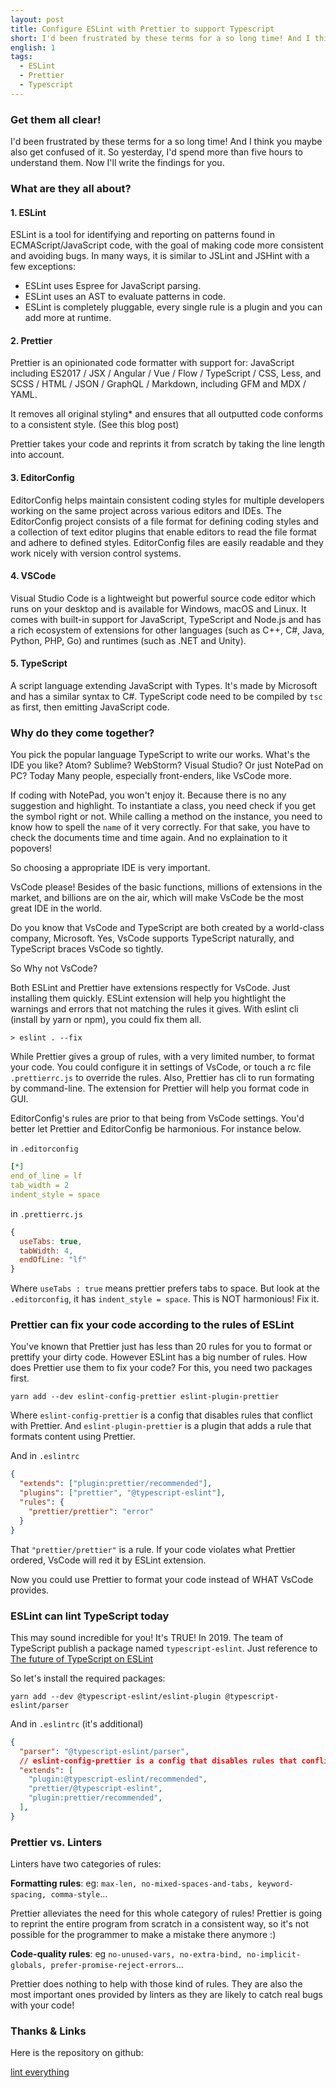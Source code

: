 ```yaml
---
layout: post
title: Configure ESLint with Prettier to support Typescript
short: I'd been frustrated by these terms for a so long time! And I think you maybe also get confused. So yesterday, I'd spend more than five hours to understand them. Now I'll write the findings for you
english: 1
tags:
  - ESLint
  - Prettier
  - Typescript
---
```


### Get them all clear!

I'd been frustrated by these terms for a so long time! And I think you maybe also get confused of it. So yesterday, I'd spend more than five hours to understand them. Now I'll write the findings for you.

### What are they all about?

#### 1. ESLint

ESLint is a tool for identifying and reporting on patterns found in ECMAScript/JavaScript code, with the goal of making code more consistent and avoiding bugs. In many ways, it is similar to JSLint and JSHint with a few exceptions:

- ESLint uses Espree for JavaScript parsing.
- ESLint uses an AST to evaluate patterns in code.
- ESLint is completely pluggable, every single rule is a plugin and you can add more at runtime.

#### 2. Prettier

Prettier is an opinionated code formatter with support for: JavaScript including ES2017 / JSX / Angular / Vue / Flow / TypeScript / CSS, Less, and SCSS / HTML / JSON / GraphQL / Markdown, including GFM and MDX / YAML.

It removes all original styling* and ensures that all outputted code conforms to a consistent style. (See this blog post)

Prettier takes your code and reprints it from scratch by taking the line length into account.


#### 3. EditorConfig

EditorConfig helps maintain consistent coding styles for multiple developers working on the same project across various editors and IDEs. The EditorConfig project consists of a file format for defining coding styles and a collection of text editor plugins that enable editors to read the file format and adhere to defined styles. EditorConfig files are easily readable and they work nicely with version control systems.

#### 4. VSCode

Visual Studio Code is a lightweight but powerful source code editor which runs on your desktop and is available for Windows, macOS and Linux. It comes with built-in support for JavaScript, TypeScript and Node.js and has a rich ecosystem of extensions for other languages (such as C++, C#, Java, Python, PHP, Go) and runtimes (such as .NET and Unity). 

#### 5. TypeScript

A script language extending JavaScript with Types. It's made by Microsoft and has a similar syntax to C#. TypeScript code need to be compiled by `tsc` as first, then emitting JavaScript code.

### Why do they come together?

You pick the popular language TypeScript to write our works. What's the IDE you like? Atom? Sublime? WebStorm? Visual Studio? Or just NotePad on PC? Today Many people, especially front-enders, like VsCode more.

If coding with NotePad, you won't enjoy it. Because there is no any suggestion and highlight. To instantiate a class, you need check if you get the symbol right or not. While calling a method on the instance, you need to know how to spell the `name` of it very correctly. For that sake, you have to check the documents time and time again. And no explaination to it popovers!

So choosing a appropriate IDE is very important.

VsCode please! Besides of the basic functions, millions of extensions in the market, and billions are on the air, which will make VsCode be the most great IDE in the world.

Do you know that VsCode and TypeScript are both created by a world-class company, Microsoft.  Yes, VsCode supports TypeScript naturally, and TypeScript braces VsCode so tightly.

So Why not VsCode?

Both ESLint and Prettier have extensions respectly for VsCode. Just installing them quickly. ESLint extension will help you hightlight the warnings and errors that not matching the rules it gives. With eslint cli (install by yarn or npm), you could fix them all.

```shell
> eslint . --fix
```

While Prettier gives a group of rules, with a very limited number, to format your code. You could configure it in settings of VsCode, or touch a rc file `.prettierrc.js` to override the rules. Also, Prettier has cli to run formating by command-line. The extension for Prettier will help you format code in GUI.

EditorConfig's rules are prior to that being from VsCode settings. You'd better let Prettier and EditorConfig be harmonious. For instance below.

in `.editorconfig`
```yaml
[*]
end_of_line = lf
tab_width = 2
indent_style = space
```

in `.prettierrc.js`
```js
{
  useTabs: true,
  tabWidth: 4,
  endOfLine: "lf"
}
```

Where `useTabs : true` means prettier prefers tabs to space. But look at the `.editorconfig`, it has `indent_style = space`. This is NOT harmonious! Fix it.

### Prettier can fix your code according to the rules of ESLint

You've known that Prettier just has less than 20 rules for you to format or prettify your dirty code. However ESLint has a big number of rules. How does Prettier use them to fix your code? For this, you need two packages first.

```shell
yarn add --dev eslint-config-prettier eslint-plugin-prettier
```

Where `eslint-config-prettier` is a config that disables rules that conflict with Prettier. And `eslint-plugin-prettier` is a plugin that adds a rule that formats content using Prettier.

And in `.eslintrc`

```json
{
  "extends": ["plugin:prettier/recommended"],
  "plugins": ["prettier", "@typescript-eslint"],
  "rules": {
    "prettier/prettier": "error"
  }
}
```

That `"prettier/prettier"` is a rule. If your code violates what Prettier ordered, VsCode will red it by ESLint extension.

Now you could use Prettier to format your code instead of WHAT VsCode provides.

### ESLint can lint TypeScript today

This may sound incredible for you! It's TRUE! In 2019. The team of TypeScript publish a package named `typescript-eslint`. Just reference to [The future of TypeScript on ESLint](https://eslint.org/blog/2019/01/future-typescript-eslint#top)

So let's install the required packages:

```shell
yarn add --dev @typescript-eslint/eslint-plugin @typescript-eslint/parser
```

And in `.eslintrc` (it's additional)
```json
{
  "parser": "@typescript-eslint/parser",
  // eslint-config-prettier is a config that disables rules that conflict with Prettier. Add it to your
  "extends": [
    "plugin:@typescript-eslint/recommended",
    "prettier/@typescript-eslint",
    "plugin:prettier/recommended",
  ],
}
```

### Prettier vs. Linters

Linters have two categories of rules: 

**Formatting rules**: eg: `max-len, no-mixed-spaces-and-tabs, keyword-spacing, comma-style`…

Prettier alleviates the need for this whole category of rules! Prettier is going to reprint the entire program from scratch in a consistent way, so it's not possible for the programmer to make a mistake there anymore :)

**Code-quality rules**: eg `no-unused-vars, no-extra-bind, no-implicit-globals, prefer-promise-reject-errors`…

Prettier does nothing to help with those kind of rules. They are also the most important ones provided by linters as they are likely to catch real bugs with your code!

### Thanks & Links

Here is the repository on github:

[lint everything](https://github.com/zxh19890103/lint-everything)
